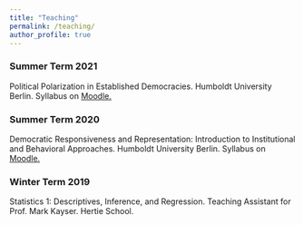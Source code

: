 ```yaml
---
title: "Teaching"
permalink: /teaching/
author_profile: true
---
```


### Summer Term 2021

Political Polarization in Established Democracies. Humboldt University Berlin. Syllabus on [Moodle.](https://moodle.hu-berlin.de/course/view.php?id=104745)

### Summer Term 2020

Democratic Responsiveness and Representation: Introduction to Institutional and Behavioral Approaches. Humboldt University Berlin. Syllabus on [Moodle.](https://moodle.hu-berlin.de/course/view.php?id=93605)

### Winter Term 2019

Statistics 1: Descriptives, Inference, and Regression. Teaching Assistant for Prof. Mark Kayser. Hertie School.